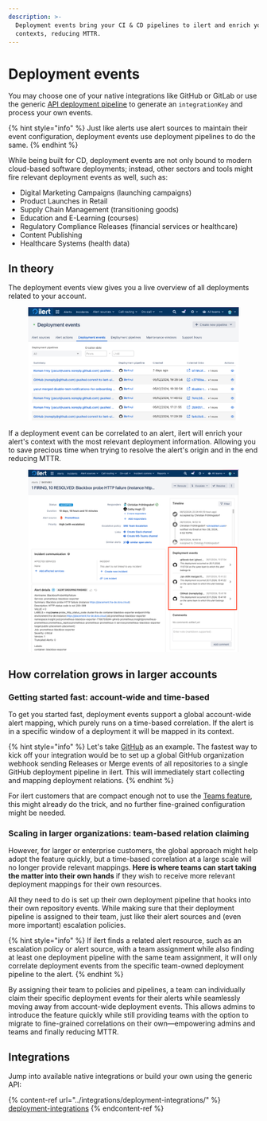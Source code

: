 ```yaml
---
description: >-
  Deployment events bring your CI & CD pipelines to ilert and enrich your alert
  contexts, reducing MTTR.
---
```


# Deployment events

You may choose one of your native integrations like GitHub or GitLab or use the generic [API deployment pipeline](../integrations/deployment-integrations/api.md) to generate an `integrationKey` and process your own events.

{% hint style="info" %}
Just like alerts use alert sources to maintain their event configuration, deployment events use deployment pipelines to do the same.
{% endhint %}

While being built for CD, deployment events are not only bound to modern cloud-based software deployments; instead, other sectors and tools might fire relevant deployment events as well, such as:

* Digital Marketing Campaigns (launching campaigns)
* Product Launches in Retail
* Supply Chain Management (transitioning goods)
* Education and E-Learning (courses)
* Regulatory Compliance Releases (financial services or healthcare)
* Content Publishing
* Healthcare Systems (health data)

## In theory

The deployment events view gives you a live overview of all deployments related to your account.

<figure><img src="../.gitbook/assets/image (264).png" alt=""><figcaption></figcaption></figure>

If a deployment event can be correlated to an alert, ilert will enrich your alert's context with the most relevant deployment information. Allowing you to save precious time when trying to resolve the alert's origin and in the end reducing MTTR.

<figure><img src="../.gitbook/assets/image (265).png" alt=""><figcaption></figcaption></figure>

## How correlation grows in larger accounts

### Getting started fast: account-wide and time-based

To get you started fast, deployment events support a global account-wide alert mapping, which purely runs on a time-based correlation. If the alert is in a specific window of a deployment it will be mapped in its context.

{% hint style="info" %}
Let's take [GitHub](../integrations/deployment-integrations/github.md) as an example. The fastest way to kick off your integration would be to set up a global GitHub organization webhook sending Releases or Merge events of all repositories to a single GitHub deployment pipeline in ilert. This will immediately start collecting and mapping deployment relations.
{% endhint %}

For ilert customers that are compact enough not to use the [Teams feature](../user-administration/teams.md), this might already do the trick, and no further fine-grained configuration might be needed.

### Scaling in larger organizations: team-based relation claiming

However, for larger or enterprise customers, the global approach might help adopt the feature quickly, but a time-based correlation at a large scale will no longer provide relevant mappings. **Here is where teams can start taking the matter into their own hands** if they wish to receive more relevant deployment mappings for their own resources.

All they need to do is set up their own deployment pipeline that hooks into their own repository events. While making sure that their deployment pipeline is assigned to their team, just like their alert sources and (even more important) escalation policies.

{% hint style="info" %}
If ilert finds a related alert resource, such as an escalation policy or alert source, with a team assignment while also finding at least one deployment pipeline with the same team assignment, it will only correlate deployment events from the specific team-owned deployment pipeline to the alert.
{% endhint %}

By assigning their team to policies and pipelines, a team can individually claim their specific deployment events for their alerts while seamlessly moving away from account-wide deployment events. This allows admins to introduce the feature quickly while still providing teams with the option to migrate to fine-grained correlations on their own—empowering admins and teams and finally reducing MTTR.

## Integrations

Jump into available native integrations or build your own using the generic API:

{% content-ref url="../integrations/deployment-integrations/" %}
[deployment-integrations](../integrations/deployment-integrations/)
{% endcontent-ref %}



